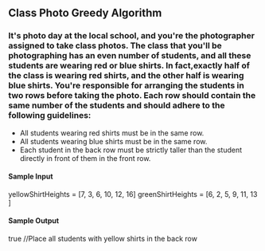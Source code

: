 ## Class Photo Greedy Algorithm

### It's photo day at the local school, and you're the photographer assigned to take class photos. The class that you'll be photographing has an even number of students, and all these students are wearing red or blue shirts. In fact,exactly half of the class is wearing red shirts, and the other half is wearing blue shirts. You're responsible for arranging the students in two rows before taking the photo. Each row should contain the same number of the students and should adhere to the following guidelines: 

<ul>
  <li>All students wearing red shirts must be in the same row.</li>
  <li>All students wearing blue shirts must be in the same row.</li>
  <li>Each student in the back row must be strictly taller than the student directly in front of them in the front row.</li>
</ul>

<h4>Sample Input</h4>
yellowShirtHeights = [7, 3, 6, 10, 12, 16]
greenShirtHeights = [6, 2, 5, 9, 11, 13 ]

<h4>Sample Output</h4>
true //Place all students with yellow shirts in the back row
